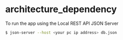 # architecture_dependency

To run the app using the Local REST API JSON Server

```bash
$ json-server --host <your pc ip address> db.json
```

